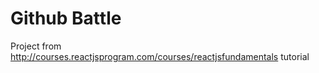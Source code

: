 # Github Battle
Project from http://courses.reactjsprogram.com/courses/reactjsfundamentals tutorial
